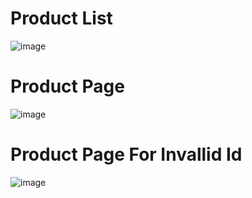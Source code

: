 # Product List
![image](https://user-images.githubusercontent.com/62380541/204050180-64b83501-44e8-450b-960e-3150d8870ad8.png)

# Product Page
![image](https://user-images.githubusercontent.com/62380541/204050210-755a26b7-e6c9-4513-a9aa-16614f4faa76.png)

# Product Page For Invallid Id
![image](https://user-images.githubusercontent.com/62380541/204050331-24e50c20-1bbd-473e-92e1-df35d5cca51e.png)

